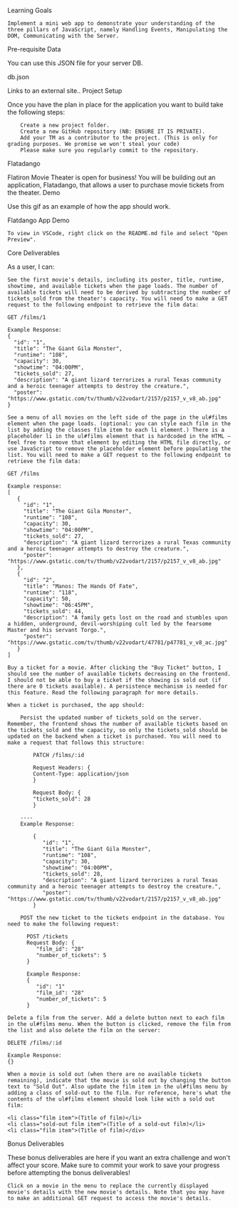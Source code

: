 Learning Goals

    Implement a mini web app to demonstrate your understanding of the three pillars of JavaScript, namely Handling Events, Manipulating the DOM, Communicating with the Server.

 
Pre-requisite Data

You can use this JSON file for your server DB.

db.json

Links to an external site.. 
Project Setup

Once you have the plan in place for the application you want to build take the following steps:

        Create a new project folder.
        Create a new GitHub repository (NB: ENSURE IT IS PRIVATE).
        Add your TM as a contributor to the project. (This is only for grading purposes. We promise we won't steal your code)
        Please make sure you regularly commit to the repository.

Flatadango

Flatiron Movie Theater is open for business! You will be building out an application, Flatadango, that allows a user to purchase movie tickets from the theater.
Demo

Use this gif as an example of how the app should work.

Flatdango App Demo

    To view in VSCode, right click on the README.md file and select "Open Preview".

Core Deliverables

As a user, I can:

    See the first movie's details, including its poster, title, runtime, showtime, and available tickets when the page loads. The number of available tickets will need to be derived by subtracting the number of tickets_sold from the theater's capacity. You will need to make a GET request to the following endpoint to retrieve the film data:

    GET /films/1

    Example Response:
    {
      "id": "1",
      "title": "The Giant Gila Monster",
      "runtime": "108",
      "capacity": 30,
      "showtime": "04:00PM",
      "tickets_sold": 27,
      "description": "A giant lizard terrorizes a rural Texas community and a heroic teenager attempts to destroy the creature.",
      "poster": "https://www.gstatic.com/tv/thumb/v22vodart/2157/p2157_v_v8_ab.jpg"
    }

    See a menu of all movies on the left side of the page in the ul#films element when the page loads. (optional: you can style each film in the list by adding the classes film item to each li element.) There is a placeholder li in the ul#films element that is hardcoded in the HTML — feel free to remove that element by editing the HTML file directly, or use JavaScript to remove the placeholder element before populating the list. You will need to make a GET request to the following endpoint to retrieve the film data:

    GET /films

    Example response:
    [
       {
         "id": "1",
         "title": "The Giant Gila Monster",
         "runtime": "108",
         "capacity": 30,
         "showtime": "04:00PM",
         "tickets_sold": 27,
         "description": "A giant lizard terrorizes a rural Texas community and a heroic teenager attempts to destroy the creature.",
         "poster": "https://www.gstatic.com/tv/thumb/v22vodart/2157/p2157_v_v8_ab.jpg"
       },
       {
         "id": "2",
         "title": "Manos: The Hands Of Fate",
         "runtime": "118",
         "capacity": 50,
         "showtime": "06:45PM",
         "tickets_sold": 44,
         "description": "A family gets lost on the road and stumbles upon a hidden, underground, devil-worshiping cult led by the fearsome Master and his servant Torgo.",
         "poster": "https://www.gstatic.com/tv/thumb/v22vodart/47781/p47781_v_v8_ac.jpg"
       }
    ]

    Buy a ticket for a movie. After clicking the "Buy Ticket" button, I should see the number of available tickets decreasing on the frontend. I should not be able to buy a ticket if the showing is sold out (if there are 0 tickets available). A persistence mechanism is needed for this feature. Read the following paragraph for more details.

    When a ticket is purchased, the app should:

        Persist the updated number of tickets_sold on the server. Remember, the frontend shows the number of available tickets based on the tickets_sold and the capacity, so only the tickets_sold should be updated on the backend when a ticket is purchased. You will need to make a request that follows this structure:

            PATCH /films/:id

            Request Headers: {
            Content-Type: application/json
            }

            Request Body: {
            "tickets_sold": 28
            }

        ----
        Example Response:

            {
               "id": "1",
               "title": "The Giant Gila Monster",
               "runtime": "108",
               "capacity": 30,
               "showtime": "04:00PM",
               "tickets_sold": 28,
               "description": "A giant lizard terrorizes a rural Texas community and a heroic teenager attempts to destroy the creature.",
               "poster": "https://www.gstatic.com/tv/thumb/v22vodart/2157/p2157_v_v8_ab.jpg"
            }

        POST the new ticket to the tickets endpoint in the database. You need to make the following request:

          POST /tickets
          Request Body: {
             "film_id": "28"
             "number_of_tickets": 5
          }

          Example Response:
          {
             "id": "1"
             "film_id": "28"
             "number_of_tickets": 5
          }

    Delete a film from the server. Add a delete button next to each film in the ul#films menu. When the button is clicked, remove the film from the list and also delete the film on the server:

    DELETE /films/:id

    Example Response:
    {}

    When a movie is sold out (when there are no available tickets remaining), indicate that the movie is sold out by changing the button text to "Sold Out". Also update the film item in the ul#films menu by adding a class of sold-out to the film. For reference, here's what the contents of the ul#films element should look like with a sold out film:

    <li class="film item">(Title of film)</li>
    <li class="sold-out film item">(Title of a sold-out film)</li>
    <li class="film item">(Title of film)</div>

Bonus Deliverables

These bonus deliverables are here if you want an extra challenge and won't affect your score. Make sure to commit your work to save your progress before attempting the bonus deliverables!

    Click on a movie in the menu to replace the currently displayed movie's details with the new movie's details. Note that you may have to make an additional GET request to access the movie's details.
